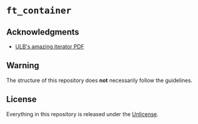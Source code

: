 # ```ft_container```

## Acknowledgments
- [ULB's amazing iterator PDF](https://home.csulb.edu/~pnguyen/cecs282/lecnotes/iterators.pdf)

## Warning
The structure of this repository does **not** necessarily follow the guidelines.

## License
Everything in this repository is released under the [Unlicense](https://github.com/maxdesalle/42/blob/main/LICENSE).
